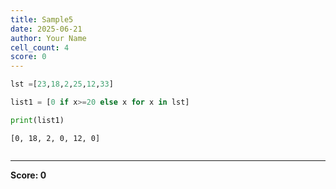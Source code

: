 ```yaml
---
title: Sample5
date: 2025-06-21
author: Your Name
cell_count: 4
score: 0
---
```


```python
lst =[23,18,2,25,12,33]
```


```python
list1 = [0 if x>=20 else x for x in lst]
```


```python
print(list1)
```

    [0, 18, 2, 0, 12, 0]



```python

```


---
**Score: 0**